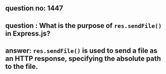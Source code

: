 
      
## question no: 1447

## question : What is the purpose of `res.sendFile()` in Express.js?

## answer: `res.sendFile()` is used to send a file as an HTTP response, specifying the absolute path to the file.
      